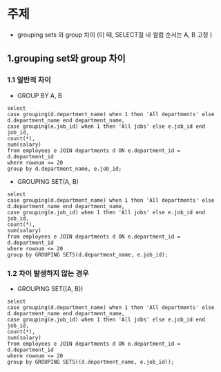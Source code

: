 # 주제
  - grouping sets 와 group 차이
  (이 때, SELECT절 내 컬럼 순서는 A, B 고정 )
## 1.grouping set와 group 차이
### 1.1 일반적 차이
  - GROUP BY A, B
```
select
case grouping(d.department_name) when 1 then 'All departments' else d.department_name end department_name,
case grouping(e.job_id) when 1 then 'All jobs' else e.job_id end job_id,
count(*),
sum(salary)
from employees e JOIN departments d ON e.department_id = d.department_id
where rownum <= 20
group by d.department_name, e.job_id;
```
  - GROUPING SET(A, B)
```
select
case grouping(d.department_name) when 1 then 'All departments' else d.department_name end department_name,
case grouping(e.job_id) when 1 then 'All jobs' else e.job_id end job_id,
count(*),
sum(salary)
from employees e JOIN departments d ON e.department_id = d.department_id
where rownum <= 20
group by GROUPING SETS(d.department_name, e.job_id);
```

### 1.2 차이 발생하지 않는 경우
  - GROUPING SET((A, B))
```
select
case grouping(d.department_name) when 1 then 'All departments' else d.department_name end department_name,
case grouping(e.job_id) when 1 then 'All jobs' else e.job_id end job_id,
count(*),
sum(salary)
from employees e JOIN departments d ON e.department_id = d.department_id
where rownum <= 20
group by GROUPING SETS((d.department_name, e.job_id));
```
